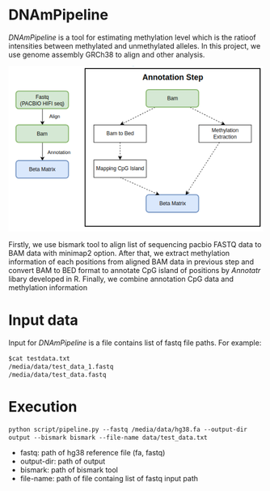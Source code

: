 # DNAmPipeline

_DNAmPipeline_ is a tool for estimating methylation level which is the ratioof intensities between methylated and unmethylated alleles. In this project, we use genome assembly GRCh38 to align and other analysis. 

![pipeline](images/pipeline.png)

Firstly, we use bismark tool to align list of sequencing pacbio FASTQ data to BAM data with minimap2 option. After that, we extract methylation information of each positions from aligned BAM data in previous step and convert BAM to BED format to annotate CpG island of positions by _Annotatr_ libary developed in R. Finally, we combine annotation CpG data and methylation information
# Input data
Input for _DNAmPipeline_ is a file contains list of fastq file paths. For example:

```
$cat testdata.txt
/media/data/test_data_1.fastq
/media/data/test_data.fastq
```

# Execution

```
python script/pipeline.py --fastq /media/data/hg38.fa --output-dir output --bismark bismark --file-name data/test_data.txt
```
* fastq: path of hg38 reference file (fa, fastq)
* output-dir: path of output
* bismark: path of bismark tool
* file-name: path of file containg list of fastq input path


